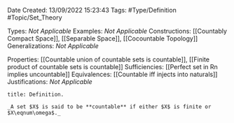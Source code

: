 <div class="topSpace"></div>

Date Created: 13/09/2022 15:23:43
Tags: #Type/Definition #Topic/Set_Theory

Types: _Not Applicable_
Examples: _Not Applicable_
Constructions: [[Countably Compact Space]], [[Separable Space]], [[Cocountable Topology]]
Generalizations: _Not Applicable_

Properties: [[Countable union of countable sets is countable]], [[Finite product of countable sets is countable]]
Sufficiencies: [[Perfect set in Rn implies uncountable]]
Equivalences: [[Countable iff injects into naturals]]
Justifications: _Not Applicable_

``` ad-Definition
title: Definition.

_A set $X$ is said to be **countable** if either $X$ is finite or $X\eqnum\omega$._

```
